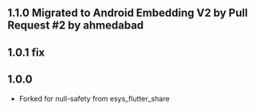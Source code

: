 ## 1.1.0 Migrated to Android Embedding V2 by Pull Request #2 by ahmedabad
## 1.0.1 fix
## 1.0.0

* Forked for null-safety from esys_flutter_share